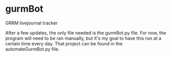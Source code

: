 # gurmBot
GRRM livejournal tracker

After a few updates, the only file needed is the gurmBot.py file. For now, the program will need to be ran manually, but it's my goal to have this run at a certain time every day. That project can be found in the automateGurmBot.py file.

